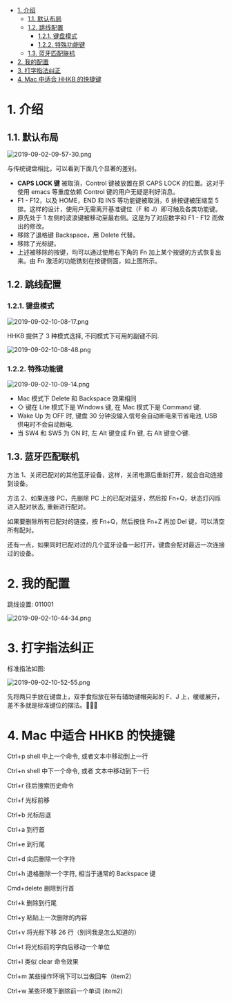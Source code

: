 
<!-- @import "[TOC]" {cmd="toc" depthFrom=1 depthTo=6 orderedList=false} -->

<!-- code_chunk_output -->

- [1. 介绍](#1-介绍)
  - [1.1. 默认布局](#11-默认布局)
  - [1.2. 跳线配置](#12-跳线配置)
    - [1.2.1. 键盘模式](#121-键盘模式)
    - [1.2.2. 特殊功能键](#122-特殊功能键)
  - [1.3. 蓝牙匹配联机](#13-蓝牙匹配联机)
- [2. 我的配置](#2-我的配置)
- [3. 打字指法纠正](#3-打字指法纠正)
- [4. Mac 中适合 HHKB 的快捷键](#4-mac-中适合-hhkb-的快捷键)

<!-- /code_chunk_output -->

# 1. 介绍

## 1.1. 默认布局

![2019-09-02-09-57-30.png](./images/2019-09-02-09-57-30.png)

与传统键盘相比，可以看到下面几个显著的差别。

* **CAPS LOCK 键** 被取消，Control 键被放置在原 CAPS LOCK 的位置。这对于使用 emacs 等重度依赖 Control 键的用户无疑是利好消息。
* F1 - F12，以及 HOME，END 和 INS 等功能键被取消，6 排按键被压缩至 5 排。这样的设计，使用户无需离开基准键位（F 和 J）即可触及各类功能键。
* 原先处于 1 左侧的波浪键被移动至最右侧。这是为了对应数字和 F1 - F12 而做出的修改。
* 移除了退格键 Backspace，用 Delete 代替。
* 移除了光标键。
* 上述被移除的按键，均可以通过使用右下角的 Fn 加上某个按键的方式恢复出来。由 Fn 激活的功能镌刻在按键侧面，如上图所示。

## 1.2. 跳线配置

### 1.2.1. 键盘模式

![2019-09-02-10-08-17.png](./images/2019-09-02-10-08-17.png)

HHKB 提供了 3 种模式选择, 不同模式下可用的副键不同.

![2019-09-02-10-08-48.png](./images/2019-09-02-10-08-48.png)

### 1.2.2. 特殊功能键

![2019-09-02-10-09-14.png](./images/2019-09-02-10-09-14.png)

* Mac 模式下 Delete 和 Backspace 效果相同
* ◇ 键在 Lite 模式下是 Windows 键, 在 Mac 模式下是 Command 键.
* Wake Up 为 OFF 时, 键盘 30 分钟没输入信号会自动断电来节省电池, USB 供电时不会自动断电.
* 当 SW4 和 SW5 为 ON 时, 左 Alt 键变成 Fn 键, 右 Alt 键变◇键.

## 1.3. 蓝牙匹配联机

方法 1、关闭已配对的其他蓝牙设备，这样，关闭电源后重新打开，就会自动连接到设备。

方法 2、如果连接 PC，先删除 PC 上的已配对蓝牙，然后按 Fn\+Q，状态灯闪烁进入配对状态, 重新进行配对。

如果要删除所有已配对的链接，按 Fn\+Q，然后按住 Fn\+Z 再加 Del 键，可以清空所有配对。

还有一点，如果同时已配对过的几个蓝牙设备一起打开，键盘会配对最近一次连接过的设备。

# 2. 我的配置

跳线设置: 011001

![2019-09-02-10-44-34.png](./images/2019-09-02-10-44-34.png)

# 3. 打字指法纠正

标准指法如图:

![2019-09-02-10-52-55.png](./images/2019-09-02-10-52-55.png)

先将两只手放在键盘上，双手食指放在带有辅助键帽突起的 F、J 上，缓缓展开，差不多就是标准键位的摆法。


# 4. Mac 中适合 HHKB 的快捷键

Ctrl\+p shell 中上一个命令, 或者文本中移动到上一行

Ctrl\+n shell 中下一个命令, 或者 文本中移动到下一行

Ctrl\+r 往后搜索历史命令

Ctrl\+f 光标前移

Ctrl\+b 光标后退

Ctrl\+a 到行首

Ctrl\+e 到行尾

Ctrl\+d 向后删除一个字符

Ctrl\+h 退格删除一个字符, 相当于通常的 Backspace 键

Cmd\+delete 删除到行首

Ctrl\+k 删除到行尾

Ctrl\+y 粘贴上一次删除的内容

Ctrl\+v 将光标下移 26 行（别问我是怎么知道的）

Ctrl\+t 将光标前的字向后移动一个单位

Ctrl\+l 类似 clear 命令效果

Ctrl\+m 某些操作环境下可以当做回车（item2）

Ctrl\+w 某些环境下删除前一个单词 (item2)
